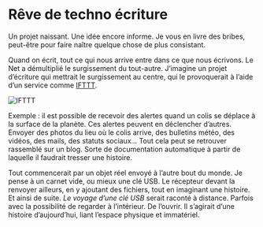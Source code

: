 # Rêve de techno écriture

Un projet naissant. Une idée encore informe. Je vous en livre des bribes, peut-être pour faire naître quelque chose de plus consistant.<span id="more-30850"></span>

Quand on écrit, tout ce qui nous arrive entre dans ce que nous écrivons. Le Net a démultiplié le surgissement du tout-autre. J’imagine un projet d’écriture qui mettrait le surgissement au centre, qui le provoquerait à l’aide d’un service comme [IFTTT](https://ifttt.com).

![IFTTT](https://tcrouzet.com/images_tc/2013/02/box.png)

Exemple : il est possible de recevoir des alertes quand un colis se déplace à la surface de la planète. Ces alertes peuvent en déclencher d’autres. Envoyer des photos du lieu où le colis arrive, des bulletins météo, des vidéos, des mails, des statuts sociaux… Tout cela peut se retrouver rassemblé sur un blog. Sorte de documentation automatique à partir de laquelle il faudrait tresser une histoire.

Tout commencerait par un objet réel envoyé à l’autre bout du monde. Je pense à un carnet vide, ou mieux une clé USB. Le récepteur devant la renvoyer ailleurs, en y ajoutant des fichiers, tout en imaginant une histoire. Et ainsi de suite. *Le voyage d’une clé USB* serait raconté à distance. Parfois avec la possibilité de regarder à l’intérieur. De l’ouvrir. Il s’agirait d’une histoire d’aujourd’hui, liant l’espace physique et immatériel.